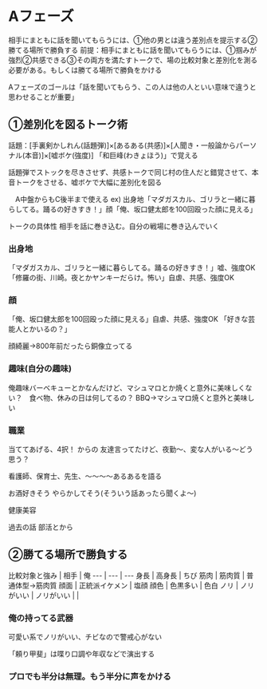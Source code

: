 # Aフェーズ
相手にまともに話を聞いてもらうには、①他の男とは違う差別点を提示する②勝てる場所で勝負する
前提：相手にまともに話を聞いてもらうには、①掴みが強烈②共感できる③その両方を満たすトークで、場の比較対象と差別化を測る必要がある。もしくは勝てる場所で勝負をかける

Aフェーズのゴールは「話を聞いてもらう、この人は他の人といい意味で違うと思わせることが重要」

## ①差別化を図るトーク術
話題：[手裏剣かしれん(話題弾)]×[あるある(共感)]×[人聞き・一般論からパーソナル(本音)]×[嘘ボケ(強度)]
「和巨峰(わきょほう)」で覚える

話題弾でストックを尽きさせず、共感トークで同じ村の住人だと錯覚させて、本音トークをさせる、嘘ボケで大幅に差別化を図る　

　A中盤からもC後半まで使える
ex) 出身地「マダガスカル、ゴリラと一緒に暮らしてる。踊るの好きすき！」顔「俺、坂口健太郎を100回殴った顔に見える」

トークの具体性
相手を話に巻き込む。自分の戦場に巻き込んでいく
### 出身地
「マダガスカル、ゴリラと一緒に暮らしてる。踊るの好きすき！」嘘、強度OK
「修羅の街、川崎。夜とかヤンキーだらけ。怖い」自虐、共感、強度OK

### 顔
「俺、坂口健太郎を100回殴った顔に見える」自虐、共感、強度OK
「好きな芸能人とかいるの？」

顔綺麗→800年前だったら銅像立ってる

### 趣味(自分の趣味)
俺趣味バーベキューとかなんだけど、マシュマロとか焼くと意外に美味しくない？　食べ物、休みの日は何してるの？
BBQ→マシュマロ焼くと意外と美味しい

### 職業
当ててあげる、4択！
からの
友達言ってたけど、夜勤〜、変な人がいる〜どう思う？

看護師、保育士、先生、〜〜〜〜あるあるを語る


お酒好きそう
やらかしてそう(そういう話あったら聞くよ〜)

健康美容

過去の話
部活とから

## ②勝てる場所で勝負する

比較対象と強み
| 相手 | 俺
--- | --- | ---
身長 | 高身長 | ちび
筋肉 | 筋肉質 | 普通体型→筋肉質
顔面 | 正統派イケメン | 塩顔
顔色 | 色黒多い | 色白
ノリ | ノリがいい | ノリがいい
|  | 

### 俺の持ってる武器

可愛い系でノリがいい、チビなので警戒心がない

「頼り甲斐」は喋り口調や年収などで演出する

### プロでも半分は無理。もう半分に声をかける
